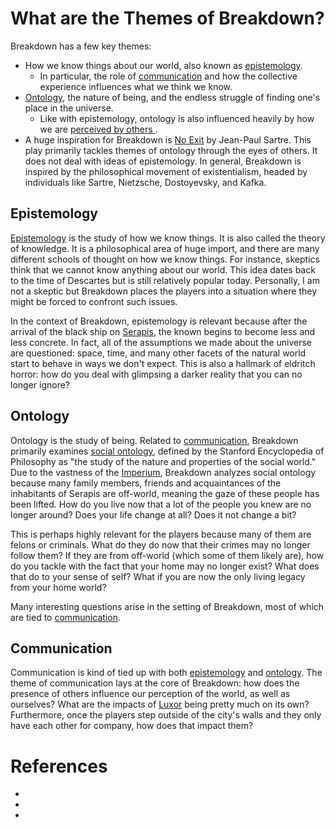 # What are the Themes of Breakdown?

Breakdown has a few key themes:

- How we know things about our world, also known as [epistemology](#epistemology).
  - In particular, the role of [communication](#communication) and how the collective experience
    influences what we think we know.
- [Ontology](#ontology), the nature of being, and the endless struggle of finding one's place in the
  universe.
  - Like with epistemology, ontology is also influenced heavily by how we are [perceived by others
    ](#communication).
- A huge inspiration for Breakdown is [No Exit] by Jean-Paul Sartre. This play primarily tackles
  themes of ontology through the eyes of others. It does not deal with ideas of epistemology. In
  general, Breakdown is inspired by the philosophical movement of existentialism, headed by
  individuals like Sartre, Nietzsche, Dostoyevsky, and Kafka.

## Epistemology

[Epistemology] is the study of how we know things. It is also called the theory of knowledge. It is a
philosophical area of huge import, and there are many different schools of thought on how we know
things. For instance, skeptics think that we cannot know anything about our world. This idea dates
back to the time of Descartes but is still relatively popular today. Personally, I am not a skeptic
but Breakdown places the players into a situation where they might be forced to confront such
issues.

In the context of Breakdown, epistemology is relevant because after the arrival of the black ship on
[Serapis](/setting/serapis/main.md), the known begins to become less and less concrete. In fact, all
of the assumptions we made about the universe are questioned: space, time, and many other facets of
the natural world start to behave in ways we don't expect. This is also a hallmark of eldritch
horror: how do you deal with glimpsing a darker reality that you can no longer ignore?

## Ontology

Ontology is the study of being. Related to [communication](#communication), Breakdown primarily
examines [social ontology], defined by the Stanford Encyclopedia of Philosophy as "the study of the
nature and properties of the social world." Due to the vastness of the
[Imperium](/setting/imperium/main.md), Breakdown analyzes social ontology because many family
members, friends and acquaintances of the inhabitants of Serapis are off-world, meaning the gaze of
these people has been lifted. How do you live now that a lot of the people you knew are no longer
around? Does your life change at all? Does it not change a bit?

This is perhaps highly relevant for the players because many of them are felons or criminals. What
do they do now that their crimes may no longer follow them? If they are from off-world (which some
of them likely are), how do you tackle with the fact that your home may no longer exist? What does
that do to your sense of self? What if you are now the only living legacy from your home world?

Many interesting questions arise in the setting of Breakdown, most of which are tied to
[communication](#communication).

## Communication

Communication is kind of tied up with both [epistemology](#epistemology) and [ontology](#ontology).
The theme of communication lays at the core of Breakdown: how does the presence of others influence
our perception of the world, as well as ourselves? What are the impacts of
[Luxor](/setting/serapis/luxor/main.md) being pretty much on its own? Furthermore, once the players
step outside of the city's walls and they only have each other for company, how does that impact
them?

# References

- [No Exit]: /https://en.wikipedia.org/wiki/No_Exit
- [Social Ontology]: /https://plato.stanford.edu/entries/social-ontology/
- [Epistemology]: /https://plato.stanford.edu/entries/epistemology/
